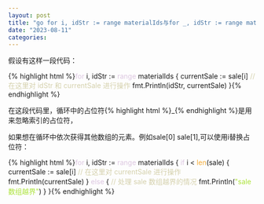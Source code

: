 ```yaml
---
layout: post
title: "go for i, idStr := range materialIds与for _, idStr := range materialIds"
date: "2023-08-11"
categories: 
---
```

<p>假设有这样一段代码：</p>
{% highlight html %}<span style="color:#dcc6e0">for</span> i, idStr := <span style="color:#dcc6e0">range</span> materialIds {
currentSale := sale[i]
<span style="color:#d4d0ab">// 在这里对 idStr 和 currentSale 进行操作</span>
fmt.Println(idStr, currentSale)
}{% endhighlight %}
<p>在这段代码里，循环中的占位符{% highlight html %}_{% endhighlight %}是用来忽略索引的占位符，</p>
<p>如果想在循环中依次获得其他数组的元素。例如sale[0] sale[1],可以使用i替换占位符：</p>
{% highlight html %}<span style="color:#dcc6e0">for</span> i, idStr := <span style="color:#dcc6e0">range</span> materialIds {
<span style="color:#dcc6e0">if</span> i &lt; <span style="color:#f5ab35">len</span>(sale) {
currentSale := sale[i]
<span style="color:#d4d0ab">// 在这里对 currentSale 进行操作</span>
fmt.Println(currentSale)
} <span style="color:#dcc6e0">else</span> {
<span style="color:#d4d0ab">// 处理 sale 数组越界的情况</span>
fmt.Println(<span style="color:#abe338">&quot;sale 数组越界&quot;</span>)
}
}{% endhighlight %}
<p>&nbsp;</p>
